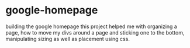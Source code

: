 # google-homepage
building the google homepage
this project helped me with organizing a page,
how to move my divs around a page and sticking one to the bottom,
manipulating sizing as well as placement using css.
